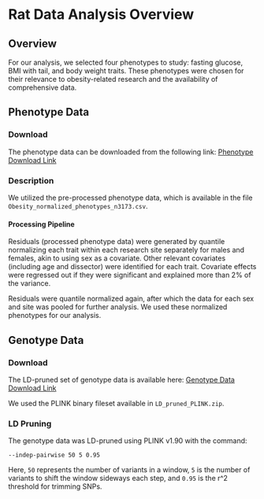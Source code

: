 # Rat Data Analysis Overview

## Overview

For our analysis, we selected four phenotypes to study: fasting glucose, BMI with tail, and body weight traits. These phenotypes were chosen for their relevance to obesity-related research and the availability of comprehensive data.

## Phenotype Data

### Download
The phenotype data can be downloaded from the following link:
[Phenotype Download Link](https://library.ucsd.edu/dc/object/bb9156620z/_2_1.zip)

### Description
We utilized the pre-processed phenotype data, which is available in the file `Obesity_normalized_phenotypes_n3173.csv`. 

#### Processing Pipeline
Residuals (processed phenotype data) were generated by quantile normalizing each trait within each research site separately for males and females, akin to using sex as a covariate. Other relevant covariates (including age and dissector) were identified for each trait. Covariate effects were regressed out if they were significant and explained more than 2% of the variance.

Residuals were quantile normalized again, after which the data for each sex and site was pooled for further analysis. We used these normalized phenotypes for our analysis. 

## Genotype Data

### Download
The LD-pruned set of genotype data is available here:
[Genotype Data Download Link](https://library.ucsd.edu/dc/object/bb9156620z/_3_1.zip/download)

We used the PLINK binary fileset available in `LD_pruned_PLINK.zip`.

### LD Pruning
The genotype data was LD-pruned using PLINK v1.90 with the command:

```plaintext
--indep-pairwise 50 5 0.95

```

Here, `50` represents the number of variants in a window, `5` is the number of variants to shift the window sideways each step, and `0.95` is the r^2 threshold for trimming SNPs.
